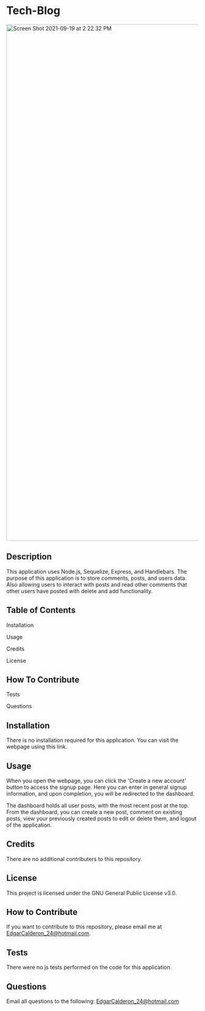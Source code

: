 # Tech-Blog

<img width="1351" alt="Screen Shot 2021-09-19 at 2 22 32 PM" src="https://user-images.githubusercontent.com/87398458/133941910-07900fdc-5d02-463c-b0e8-6b2eafaeb6a9.png">


## Description
This application uses Node.js, Sequelize, Express, and Handlebars. The purpose of this application is to store comments, posts, and users data. Also allowing users to interact with posts and read other comments that other users have posted with delete and add functionality.



## Table of Contents

Installation

Usage

Credits

License

## How To Contribute

Tests

Questions

## Installation

There is no installation required for this application. You can visit the webpage using this link.

## Usage

When you open the webpage, you can click the 'Create a new account' button to access the signup page. Here you can enter in general signup information, and upon completion, you will be redirected to the dashboard.

The dashboard holds all user posts, with the most recent post at the top. From the dashboard, you can create a new post, comment on existing posts, view your previously created posts to edit or delete them, and logout of the application.

## Credits

There are no additional contributers to this repository.

## License

This project is licensed under the GNU General Public License v3.0.

## How to Contribute

If you want to contribute to this repository, please email me at EdgarCalderon_24@hotmail.com.

## Tests

There were no js tests performed on the code for this application.

## Questions

Email all questions to the following: EdgarCalderon_24@hotmail.com

